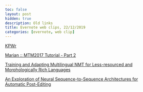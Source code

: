 ```yaml
---
toc: false
layout: post
hidden: true
description: Old links
title: Evernote web clips, 22/12/2019
categories: [evernote, web clip]
---
```


[KPWr](http://www.nlp.pwr.wroc.pl/narzedzia-i-zasoby/zasoby/kpwr)

[Marian :: MTM2017 Tutorial - Part 2](https://marian-nmt.github.io/examples/mtm2017/complex/)

[Training and Adapting Multilingual NMT for Less-resourced and Morphologically Rich Languages](http://www.lrec-conf.org/proceedings/lrec2018/pdf/75.pdf)

[An Exploration of Neural Sequence-to-Sequence Architectures for Automatic Post-Editing](https://arxiv.org/abs/1706.04138)

